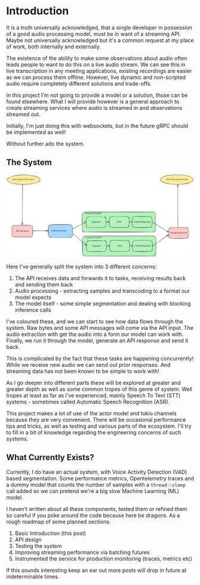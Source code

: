 # Introduction

It is a truth universally acknowledged, that a single developer in possession
of a good audio processing model, must be in want of a streaming API. Maybe
not universally acknowledged but it's a common request at my place
of work, both internally and externally.

The existence of the ability to make some observations about audio often leads
people to want to do this on a live audio stream. We can see this in live
transcription in any meeting applications, existing recordings are easier as we can
process them offline. However, live dynamic and non-scripted audio require completely
different solutions and trade-offs.

In this project I'm not going to provide a model or a solution, those can be
found elsewhere. What I will provide however is a general approach to create
streaming services where audio is streamed in and observations streamed out.

Initially, I'm just doing this with websockets, but in the future gRPC should be
implemented as well! 

Without further ado the system.

## The System

![image info](./diagrams/basic_system.svg)

Here I've generally split the system into 3 different concerns:

1. The API receives data and forwards it to tasks, receiving results back and sending them back
2. Audio processing - extracting samples and transcoding to a format our model expects
3. The model itself - some simple segmentation and dealing with blocking inference calls

I've coloured these, and we can start to see how data flows through the system.
Raw bytes and some API messages will come via the API input. The audio
extraction with get the audio into a form our model can work with. Finally, we 
run it through the model, generate an API response and send it back.

This is complicated by the fact that these tasks are happening concurrently!
While we receive new audio we can send out prior responses. And streaming
data has not been known to be simple to work with!

As I go deeper into different parts these will be explored at greater and
greater depth as well as some common tropes of this genre of system. Well
tropes at least as far as I've experienced, mainly Speech To Text (STT)
systems - sometimes called Automatic Speech Recognition (ASR).

This project makes a lot of use of the actor model and tokio channels because
they are very convenient. There will be occasional performance tips and tricks,
as well as testing and various parts of the ecosystem. I'll try to fill in
a bit of knowledge regarding the engineering concerns of such systems.

## What Currently Exists?

Currently, I do have an actual system, with Voice Activity Detection (VAD)
based segmentation. Some performance metrics, Opentelemetry traces and a 
dummy model that counts the number of samples with a `thread::sleep`
call added so we can pretend we're a big slow Machine Learning (ML) model.

I haven't written about all these components, tested them or refined them so
careful if you poke around the code because here be dragons. As a rough roadmap
of some planned sections:

1. Basic Introduction (this post)
2. API design
3. Testing the system
4. Improving streaming performance via batching futures
5. Instrumented the service for production monitoring (traces, metrics etc)

If this sounds interesting keep an ear out more posts will drop in future
at indeterminable times.
